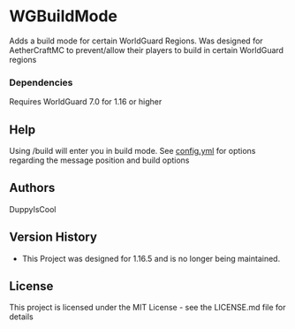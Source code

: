 # WGBuildMode

Adds a build mode for certain WorldGuard Regions. Was designed for AetherCraftMC to prevent/allow their players to build in certain WorldGuard regions

### Dependencies

Requires WorldGuard 7.0 for 1.16 or higher


## Help

Using /build will enter you in build mode. See [config.yml](https://github.com/DuppyIsCool/WGBuildMode/blob/master/WGBuildMode/src/config.yml) for options regarding the message position and build options

## Authors

DuppyIsCool

## Version History

* This Project was designed for 1.16.5 and is no longer being maintained.

## License

This project is licensed under the MIT License - see the LICENSE.md file for details
